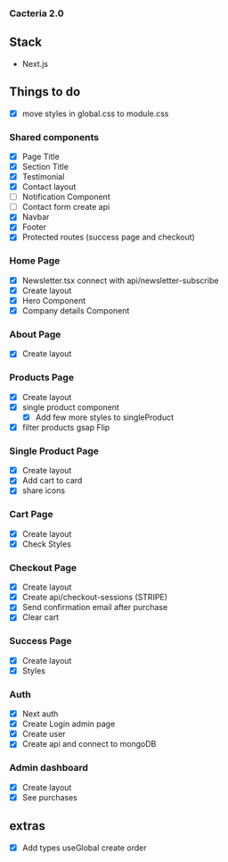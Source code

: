 ### Cacteria 2.0

## Stack

- Next.js

## Things to do

- [x] move styles in global.css to module.css

### Shared components

- [x] Page Title
- [x] Section Title
- [x] Testimonial
- [x] Contact layout
- [ ] Notification Component
- [ ] Contact form create api
- [x] Navbar
- [x] Footer
- [x] Protected routes (success page and checkout)

### Home Page

- [x] Newsletter.tsx connect with api/newsletter-subscribe
- [x] Create layout
- [x] Hero Component
- [x] Company details Component

### About Page

- [x] Create layout

### Products Page

- [x] Create layout
- [x] single product component
  - [x] Add few more styles to singleProduct
- [x] filter products gsap Flip

### Single Product Page

- [x] Create layout
- [x] Add cart to card
- [x] share icons

### Cart Page

- [x] Create layout
- [x] Check Styles

### Checkout Page

- [x] Create layout
- [x] Create api/checkout-sessions (STRIPE)
- [x] Send confirmation email after purchase
- [x] Clear cart

### Success Page

- [x] Create layout
- [x] Styles

### Auth

- [x] Next auth
- [x] Create Login admin page
- [x] Create user
- [x] Create api and connect to mongoDB

### Admin dashboard

- [x] Create layout
- [x] See purchases

## extras

- [x] Add types useGlobal create order
